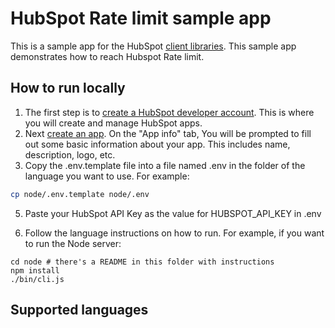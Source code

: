 # HubSpot Rate limit sample app

This is a sample app for the HubSpot [client libraries](https://developers.hubspot.com/docs/api/overview). This sample app demonstrates how to reach Hubspot Rate limit.

## How to run locally

1. The first step is to [create a HubSpot developer account](https://developers.hubspot.com/docs/api/developer-tools-overview). This is where you will create and manage HubSpot apps.
2. Next [create an app](https://developers.hubspot.com/docs/api/creating-an-app). On the "App info" tab, You will be prompted to fill out some basic information about your app. This includes name, description, logo, etc.
3. Copy the .env.template file into a file named .env in the folder of the language you want to use. For example:

```bash
cp node/.env.template node/.env
```

5. Paste your HubSpot API Key as the value for HUBSPOT_API_KEY in .env

6. Follow the language instructions on how to run. For example, if you want to run the Node server:

```
cd node # there's a README in this folder with instructions
npm install
./bin/cli.js
```

## Supported languages
